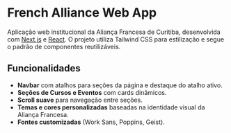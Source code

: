 # French Alliance Web App

Aplicação web institucional da Aliança Francesa de Curitiba, desenvolvida com [Next.js](https://nextjs.org/) e [React](https://react.dev/). O projeto utiliza Tailwind CSS para estilização e segue o padrão de componentes reutilizáveis.

## Funcionalidades

- **Navbar** com atalhos para seções da página e destaque do atalho ativo.
- **Seções de Cursos e Eventos** com cards dinâmicos.
- **Scroll suave** para navegação entre seções.
- **Temas e cores personalizadas** baseadas na identidade visual da Aliança Francesa.
- **Fontes customizadas** (Work Sans, Poppins, Geist).


